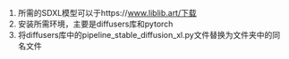 1. 所需的SDXL模型可以于https://www.liblib.art/下载
2. 安装所需环境，主要是diffusers库和pytorch
3. 将diffusers库中的pipeline_stable_diffusion_xl.py文件替换为文件夹中的同名文件